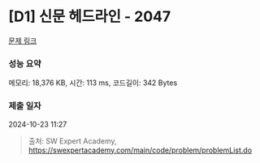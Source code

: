 # [D1] 신문 헤드라인 - 2047 

[문제 링크](https://swexpertacademy.com/main/code/problem/problemDetail.do?contestProbId=AV5QKsLaAy0DFAUq) 

### 성능 요약

메모리: 18,376 KB, 시간: 113 ms, 코드길이: 342 Bytes

### 제출 일자

2024-10-23 11:27



> 출처: SW Expert Academy, https://swexpertacademy.com/main/code/problem/problemList.do
